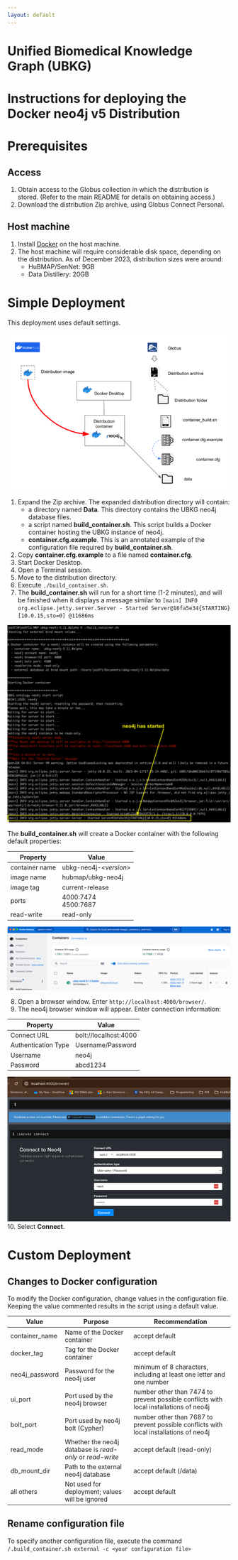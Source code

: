 ```yaml
---
layout: default
---
```


# Unified Biomedical Knowledge Graph (UBKG) 

# Instructions for deploying the Docker neo4j v5 Distribution

# Prerequisites
## Access
1. Obtain access to the Globus collection in which the distribution is stored. (Refer to the main README for details on obtaining access.)
2. Download the distribution Zip archive, using Globus Connect Personal.


## Host machine
1. Install [Docker](https://docs.docker.com/engine/install/) on the host machine.
2. The host machine will require considerable disk space, depending on the distribution. As of December 2023, distribution sizes were around:
   - HuBMAP/SenNet: 9GB
   - Data Distillery: 20GB 

# Simple Deployment
This deployment uses default settings. 

![img_2.png](img_2.png)

1. Expand the Zip archive. The expanded distribution directory will contain:
   - a directory named **Data**. This directory contains the UBKG neo4j database files.
   - a script named **build_container.sh**. This script builds a Docker container hosting the UBKG instance of neo4j.
   - **container.cfg.example**. This is an annotated example of the configuration file required by **build_container.sh**.
2. Copy **container.cfg.example** to a file named **container.cfg**.
3. Start Docker Desktop.
4. Open a Terminal session.
5. Move to the distribution directory.
6. Execute `./build_container.sh`.
7. The **build_container.sh** will run for a short time (1-2 minutes), and will be finished when it displays a message similar to ```[main] INFO org.eclipse.jetty.server.Server - Started Server@16fa5e34{STARTING}[10.0.15,sto=0] @11686ms```

![img_3.png](img_3.png)

The **build_container.sh** will create a Docker container with the following default properties:

| Property       | Value                   |
|----------------|-------------------------|
| container name | ubkg-neo4j-<*version*>  |
| image name     | hubmap/ubkg-neo4j       |
| image tag      | current-release         |
| ports          | 4000:7474<br/>4500:7687 |
| read-write|read-only|

![img_5.png](img_5.png)

8. Open a browser window. Enter `http://localhost:4000/browser/`. 
9. The neo4j browser window will appear. Enter connection information:

| Property            | Value                 |
|---------------------|-----------------------|
| Connect URL         | bolt://localhost:4000 |
| Authentication Type | Username/Password     |
| Username            | neo4j                 |
| Password            | abcd1234              |

![img_7.png](img_7.png)
10. Select **Connect**. 

# Custom Deployment
## Changes to Docker configuration
To modify the Docker configuration, change values in the configuration file.
Keeping the value commented results in the script using a default value.

| Value          | Purpose                                                   | Recommendation                                                                         |
|----------------|-----------------------------------------------------------|----------------------------------------------------------------------------------------|
| container_name | Name of the Docker container                              | accept default                                                                         |
| docker_tag     | Tag for the Docker container                              | accept default                                                                         |
| neo4j_password | Password for the neo4j user                               | minimum of 8 characters, including at least one letter and one number                  |
| ui_port        | Port used by the neo4j browser                            | number other than 7474 to prevent possible conflicts with local installations of neo4j |
| bolt_port      | Port used by neo4j bolt (Cypher)                          | number other than 7687 to prevent possible conflicts with local installations of neo4j |
| read_mode      | Whether the neo4j database is *read-only* or *read-write* | accept default (read-only)                                                             |
| db_mount_dir   | Path to the external neo4j database                       | accept default (/data)                                                                 |
| all others     | Not used for deployment; values will be ignored           | accept default                                                                         |

## Rename configuration file
To specify another configuration file, execute the command ```/.build_container.sh external -c <your configuration file>```